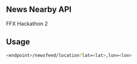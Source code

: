 ## News Nearby API

FFX Hackathon 2

## Usage

```sh
<endpoint>/newsfeed/location?lat=<lat>,lon=<lon>
```

